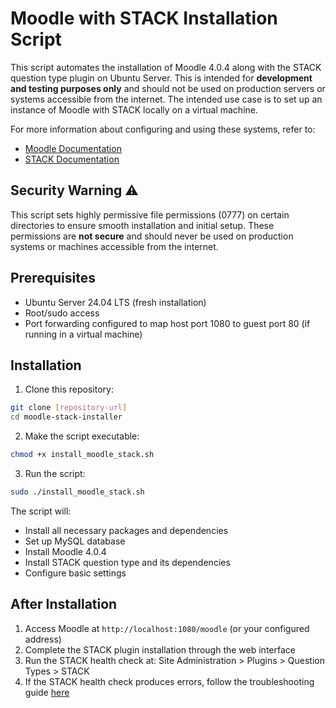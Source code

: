 # Moodle with STACK Installation Script

This script automates the installation of Moodle 4.0.4 along with the STACK question type plugin on Ubuntu Server. This is intended for **development and testing purposes only** and should not be used on production servers or systems accessible from the internet. The intended use case is to set up an instance of Moodle with STACK locally on a virtual machine. 

For more information about configuring and using these systems, refer to:
- [Moodle Documentation](https://docs.moodle.org)
- [STACK Documentation](https://docs.stack-assessment.org)


## Security Warning ⚠️

This script sets highly permissive file permissions (0777) on certain directories to ensure smooth installation and initial setup. These permissions are **not secure** and should never be used on production systems or machines accessible from the internet.

## Prerequisites

- Ubuntu Server 24.04 LTS (fresh installation)
- Root/sudo access
- Port forwarding configured to map host port 1080 to guest port 80 (if running in a virtual machine)

## Installation

1. Clone this repository:
```bash
git clone [repository-url]
cd moodle-stack-installer
```

2. Make the script executable:
```bash
chmod +x install_moodle_stack.sh
```

3. Run the script:
```bash
sudo ./install_moodle_stack.sh
```

The script will:
- Install all necessary packages and dependencies
- Set up MySQL database
- Install Moodle 4.0.4
- Install STACK question type and its dependencies
- Configure basic settings

## After Installation

1. Access Moodle at `http://localhost:1080/moodle` (or your configured address)
2. Complete the STACK plugin installation through the web interface
3. Run the STACK health check at: Site Administration > Plugins > Question Types > STACK
4. If the STACK health check produces errors, follow the troubleshooting guide [here](https://docs.stack-assessment.org/en/Installation/Testing_installation/)
